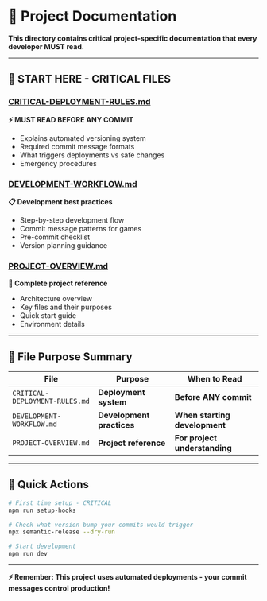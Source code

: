 # 📁 Project Documentation

**This directory contains critical project-specific documentation that every developer MUST read.**

---

## 🚨 **START HERE - CRITICAL FILES**

### **[CRITICAL-DEPLOYMENT-RULES.md](CRITICAL-DEPLOYMENT-RULES.md)**
**⚡ MUST READ BEFORE ANY COMMIT**

- Explains automated versioning system
- Required commit message formats
- What triggers deployments vs safe changes
- Emergency procedures

### **[DEVELOPMENT-WORKFLOW.md](DEVELOPMENT-WORKFLOW.md)**  
**📋 Development best practices**

- Step-by-step development flow
- Commit message patterns for games
- Pre-commit checklist
- Version planning guidance

### **[PROJECT-OVERVIEW.md](PROJECT-OVERVIEW.md)**
**📖 Complete project reference**

- Architecture overview
- Key files and their purposes
- Quick start guide
- Environment details

---

## 🎯 **File Purpose Summary**

| File | Purpose | When to Read |
|------|---------|--------------|
| `CRITICAL-DEPLOYMENT-RULES.md` | **Deployment system** | **Before ANY commit** |
| `DEVELOPMENT-WORKFLOW.md` | **Development practices** | **When starting development** |
| `PROJECT-OVERVIEW.md` | **Project reference** | **For project understanding** |

---

## 🚀 **Quick Actions**

```bash
# First time setup - CRITICAL
npm run setup-hooks

# Check what version bump your commits would trigger
npx semantic-release --dry-run

# Start development
npm run dev
```

---

**⚡ Remember: This project uses automated deployments - your commit messages control production!**